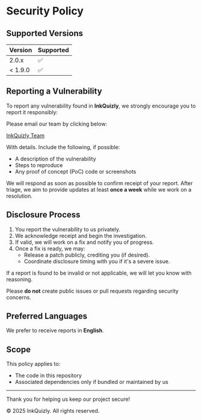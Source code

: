 # Security Policy

## Supported Versions

| Version | Supported          |
| ------- | ------------------ |
| 2.0.x   | :white_check_mark: |
| < 1.9.0   | :white_check_mark: |

## Reporting a Vulnerability

To report any vulnerability found in **InkQuizly**, we strongly encourage you to report it responsibly:

Please email our team by clicking below:

 [InkQuizly Team](mailto:vignesh.tho2006@gmail.com,pranavgowrish@gmail.com,pratheek0928@gmail.com)

With details. Include the following, if possible:
- A description of the vulnerability
- Steps to reproduce
- Any proof of concept (PoC) code or screenshots

We will respond as soon as possible to confirm receipt of your report. After triage, we aim to provide updates at least **once a week** while we work on a resolution.

## Disclosure Process

1. You report the vulnerability to us privately.
2. We acknowledge receipt and begin the investigation.
3. If valid, we will work on a fix and notify you of progress.
4. Once a fix is ready, we may:
   - Release a patch publicly, crediting you (if desired).
   - Coordinate disclosure timing with you if it's a severe issue.

If a report is found to be invalid or not applicable, we will let you know with reasoning.

Please **do not** create public issues or pull requests regarding security concerns.

## Preferred Languages

We prefer to receive reports in **English**.

## Scope

This policy applies to:
- The code in this repository
- Associated dependencies only if bundled or maintained by us

---

Thank you for helping us keep our project secure!

© 2025 InkQuizly. All rights reserved.
